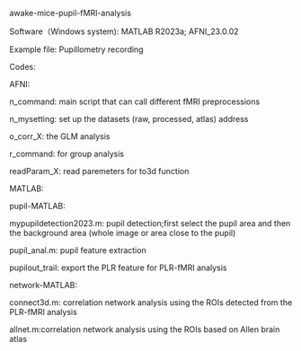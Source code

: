 awake-mice-pupil-fMRI-analysis

Software（Windows system): MATLAB R2023a; AFNI_23.0.02 

Example file:
Pupillometry recording

Codes:

AFNI: 

  n_command: main script that can call different fMRI preprocessions
  
  n_mysetting: set up the datasets (raw, processed, atlas) address
  
  o_corr_X: the GLM analysis 
  
  r_command: for group analysis
  
  readParam_X: read paremeters for to3d function
  
MATLAB: 

  pupil-MATLAB:
  
  mypupildetection2023.m: pupil detection;first select the pupil area and then the background area (whole image or area close to the pupil)
    
  pupil_anal.m: pupil feature extraction
    
  pupilout_trail: export the PLR feature for PLR-fMRI analysis 
    
  network-MATLAB:
  
  connect3d.m: correlation network analysis using the ROIs detected from the PLR-fMRI analysis

  allnet.m:correlation network analysis using the ROIs based on Allen brain atlas

